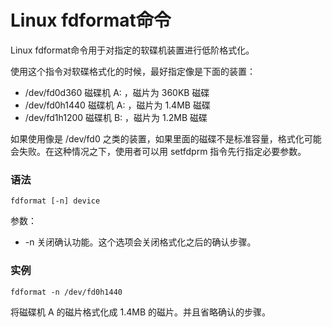 # Linux fdformat命令

Linux fdformat命令用于对指定的软碟机装置进行低阶格式化。

使用这个指令对软碟格式化的时候，最好指定像是下面的装置：

- /dev/fd0d360 磁碟机 A: ，磁片为 360KB 磁碟
- /dev/fd0h1440 磁碟机 A: ，磁片为 1.4MB 磁碟
- /dev/fd1h1200 磁碟机 B: ，磁片为 1.2MB 磁碟

如果使用像是 /dev/fd0 之类的装置，如果里面的磁碟不是标准容量，格式化可能会失败。在这种情况之下，使用者可以用 setfdprm 指令先行指定必要参数。

### 语法

    fdformat [-n] device

参数：

- -n 关闭确认功能。这个选项会关闭格式化之后的确认步骤。

### 实例

    fdformat -n /dev/fd0h1440

将磁碟机 A 的磁片格式化成 1.4MB 的磁片。并且省略确认的步骤。